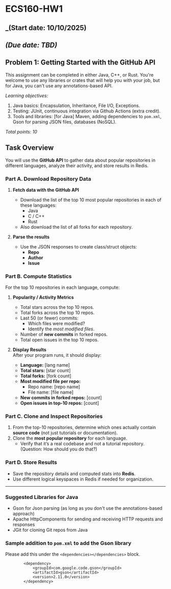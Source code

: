 # ECS160-HW1 
## _(Start date: 10/10/2025)
## _(Due date: TBD)_
## Problem 1: Getting Started with the GitHub API  

This assignment can be completed in either Java, C++, or Rust. You're welcome to use any libraries or crates that will help you with your job, but for Java, you can't use any annotations-based API. 

_Learning objectives:_ 
1. Java basics: Encapsulation, Inheritance, File I/O, Exceptions.
2. Testing: JUnit, continuous integration via Github Actions (extra credit).
3. Tools and libraries: [for Java] Maven, adding dependencies to `pom.xml`, Gson for parsing JSON files, databases (NoSQL).

_Total points: 10_

## Task Overview
You will use the **GitHub API** to gather data about popular repositories in different languages, analyze their activity, and store results in Redis.  



### Part A. Download Repository Data
1. **Fetch data with the GitHub API**  
   - Download the list of the top 10 most popular repositories in each of these languages:  
     - Java  
     - C / C++  
     - Rust  
   - Also download the list of all forks for each repository.  

2. **Parse the results**  
   - Use the JSON responses to create class/struct objects:  
     - **Repo**  
     - **Author**  
     - **Issue**  


### Part B. Compute Statistics
For the top 10 repositories in each language, compute:  

1. **Popularity / Activity Metrics**
   - Total stars across the top 10 repos.  
   - Total forks across the top 10 repos.  
   - Last 50 (or fewer) commits:  
     - Which files were modified?  
     - Identify the *most modified files*.  
   - Number of **new commits** in forked repos.  
   - Total open issues in the top 10 repos.  

2. **Display Results**  
   After your program runs, it should display:  
   - **Language:** [lang name]  
   - **Total stars:** [star count]  
   - **Total forks:** [fork count]  
   - **Most modified file per repo:**  
     - Repo name: [repo name]  
     - File name: [file name]  
   - **New commits in forked repos:** [count]  
   - **Open issues in top-10 repos:** [count]  


### Part C. Clone and Inspect Repositories
1. From the top-10 repositories, determine which ones actually contain **source code** (not just tutorials or documentation).  
2. Clone the **most popular repository** for each language.  
   - Verify that it’s a real codebase and not a tutorial repository. (Question: How should you do that?)


### Part D. Store Results
- Save the repository details and computed stats into **Redis**.  
- Use different logical keyspaces in Redis if needed for organization.




---

### Suggested Libraries for Java
- Gson for Json parsing (as long as you don't use the annotations-based approach)
- Apache HttpComponents for sending and receiving HTTP requests and responses
- JGit for cloning Git repos from Java

### Sample addition to `pom.xml` to add the Gson library

Please add this under the `<dependencies></dependencies>` block.
```
        <dependency>
            <groupId>com.google.code.gson</groupId>
            <artifactId>gson</artifactId>
            <version>2.11.0</version>
        </dependency>
```


